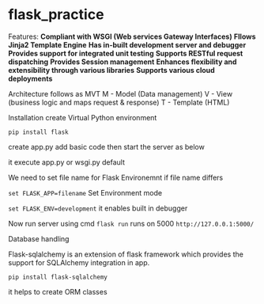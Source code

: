 # flask_practice

Features:
**Compliant with WSGI (Web services Gateway Interfaces)**
**Fllows Jinja2 Template Engine**
**Has in-built development server and debugger**
**Provides support for integrated unit testing**
**Supports RESTful request dispatching**
**Provides Session management**
**Enhances flexibility and extensibility through various libraries**
**Supports various cloud deployments**

Architecture follows as MVT 
M - Model (Data management)
V - View (business logic and maps request & response)
T - Template (HTML)


Installation create Virtual Python environment

``pip install flask``

create app.py 
add basic code then start the server as below

it execute app.py or wsgi.py default

We need to set file name for Flask Environemnt if file name differs

``set FLASK_APP=filename`` 
Set Environment mode

``set FLASK_ENV=development`` it enables built in debugger

Now run server using cmd ``flask run`` runs on 5000
``http://127.0.0.1:5000/``

Database handling 

Flask-sqlalchemy is an extension of flask framework which provides the support for SQLAlchemy integration in app.

``pip install flask-sqlalchemy``

it helps to create ORM classes